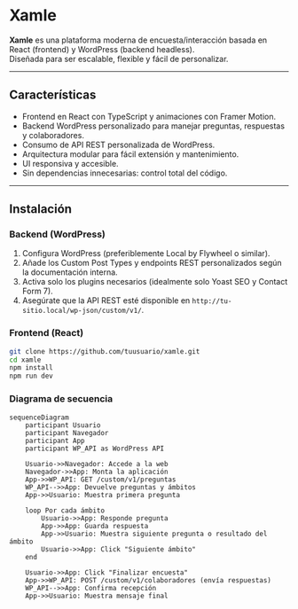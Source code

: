 # Xamle

**Xamle** es una plataforma moderna de encuesta/interacción basada en React (frontend) y WordPress (backend headless).  
Diseñada para ser escalable, flexible y fácil de personalizar.

---

## Características

- Frontend en React con TypeScript y animaciones con Framer Motion.
- Backend WordPress personalizado para manejar preguntas, respuestas y colaboradores.
- Consumo de API REST personalizada de WordPress.
- Arquitectura modular para fácil extensión y mantenimiento.
- UI responsiva y accesible.
- Sin dependencias innecesarias: control total del código.

---

## Instalación

### Backend (WordPress)

1. Configura WordPress (preferiblemente Local by Flywheel o similar).
2. Añade los Custom Post Types y endpoints REST personalizados según la documentación interna.
3. Activa solo los plugins necesarios (idealmente solo Yoast SEO y Contact Form 7).
4. Asegúrate que la API REST esté disponible en `http://tu-sitio.local/wp-json/custom/v1/`.

### Frontend (React)

```bash
git clone https://github.com/tuusuario/xamle.git
cd xamle
npm install
npm run dev
```

### Diagrama de secuencia

```mermaid
sequenceDiagram
    participant Usuario
    participant Navegador
    participant App
    participant WP_API as WordPress API

    Usuario->>Navegador: Accede a la web
    Navegador->>App: Monta la aplicación
    App->>WP_API: GET /custom/v1/preguntas
    WP_API-->>App: Devuelve preguntas y ámbitos
    App->>Usuario: Muestra primera pregunta

    loop Por cada ámbito
        Usuario->>App: Responde pregunta
        App->>App: Guarda respuesta
        App->>Usuario: Muestra siguiente pregunta o resultado del ámbito
        Usuario->>App: Click "Siguiente ámbito"
    end

    Usuario->>App: Click "Finalizar encuesta"
    App->>WP_API: POST /custom/v1/colaboradores (envía respuestas)
    WP_API-->>App: Confirma recepción
    App->>Usuario: Muestra mensaje final
```